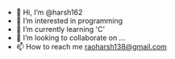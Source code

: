 - 👋 Hi, I’m @harsh162
- 👀 I’m interested in programming
- 🌱 I’m currently learning 'C'
- 💞️ I’m looking to collaborate on ...
- 📫 How to reach me raoharsh138@gmail.com

<!---
harsh162/harsh162 is a ✨ special ✨ repository because its `README.md` (this file) appears on your GitHub profile.
You can click the Preview link to take a look at your changes.
--->

